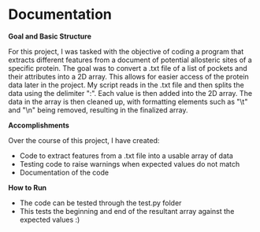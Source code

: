 # Documentation
**Goal and Basic Structure**

For this project, I was tasked with the objective of coding a program that extracts different features from a document of potential allosteric sites of a specific protein. The goal was to convert a .txt file of a list of pockets and their attributes into a 2D array. This allows for easier access of the protein data later in the project. My script reads in the .txt file and then splits the data using the delimiter ":". Each value is then added into the 2D array. The data in the array is then cleaned up, with formatting elements such as "\t" and "\n" being removed, resulting in the finalized array.

**Accomplishments**

Over the course of this project, I have created:
* Code to extract features from a .txt file into a usable array of data
* Testing code to raise warnings when expected values do not match
* Documentation of the code

**How to Run**

* The code can be tested through the test.py folder
* This tests the beginning and end of the resultant array against the expected values :)
